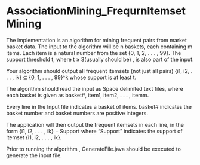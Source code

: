# AssociationMining_FrequrnItemsetMining

The implementation is an algorithm for mining frequent pairs from market basket data. 
The input to the algorithm will be n baskets, each containing m items. 
Each item is a natural number from the set {0, 1, 2, . . . , 99}. 
The support threshold t, where t ≥ 3(usually should be) , is also part of the input.


Your algorithm should output all frequent itemsets
(not just all pairs) {i1, i2, . . . , ik} ⊆ {0, 1, . . . , 99}^k whose support is at least t.

The algorithm should read the input as Space delimited text files,
where each basket is given as basket#, item1, item2, . . . , itemm.

Every line in the Input file indicates a basket of items. basket# indicates the basket number and basket numbers
are positive integers.

The application will then output the frequent itemsets in each line, in the form {i1, i2, . . . , ik} − Support
where “Support” indicates the support of itemset {i1, i2, . . . , ik}.


Prior to running thr algorithm , GenerateFile.java should be executed to generate the input file.
